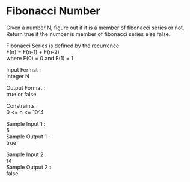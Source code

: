 # Fibonacci Number



Given a number N, figure out if it is a member of fibonacci series or not. Return true if the number is member of fibonacci series else false.      

Fibonacci Series is defined by the recurrence        
    F(n) = F(n-1) + F(n-2)         
where F(0) = 0 and F(1) = 1          

Input Format :      
Integer N      

Output Format :      
true or false     

Constraints :    
0 <= n <= 10^4     

Sample Input 1 :       
5       
Sample Output 1 :      
true       

Sample Input 2 :        
14         
Sample Output 2 :       
false     

